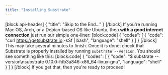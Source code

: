 ```yaml
---
title: "Installing Substrate"
---
```

[block:api-header]
{
  "title": "Skip to the End..."
}
[/block]
If you're running Mac OS, Arch, or a Debian-based OS like Ubuntu, then **with a good internet connection** just run our simple one-liner:
[block:code]
{
  "codes": [
    {
      "code": "curl https://getsubstrate.io -sSf | bash",
      "language": "shell"
    }
  ]
}
[/block]
This may take several minutes to finish. Once it is done, check that Substrate is properly installed by running `substrate --version`. You should see something like this:
[block:code]
{
  "codes": [
    {
      "code": "$ substrate --version\nsubstrate 0.10.0-fdb3a846-x86_64-linux-gnu",
      "language": "shell"
    }
  ]
}
[/block]
If you get that, then you're ready to proceed!
